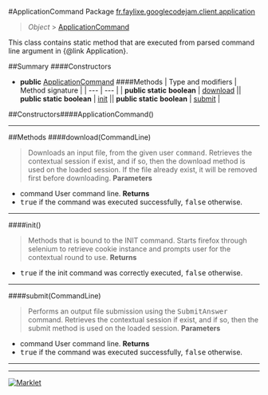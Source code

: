 #ApplicationCommand
Package [fr.faylixe.googlecodejam.client.application](README.md)<br>

> *Object* > [ApplicationCommand](ApplicationCommand.md)

<p>This class contains static method that are
 executed from parsed command line argument in
 {@link Application}.</p>

##Summary
####Constructors
* **public** [ApplicationCommand](#applicationcommand)
####Methods
| Type and modifiers | Method signature |
| --- | --- |
| **public static** **boolean** | [download](#downloadcommandline) || **public static** **boolean** | [init](#init) || **public static** **boolean** | [submit](#submitcommandline) |

##Constructors####ApplicationCommand()
> 

---


##Methods
####download(CommandLine)
> Downloads an input file, from the given user <tt>command</tt>.
 Retrieves the contextual session if exist, and if so, then
 the download method is used on the loaded session. If the
 file already exist, it will be removed first before downloading.
**Parameters**
* command User command line.
**Returns**
* <tt>true</tt> if the command was executed successfully, <tt>false</tt> otherwise.

---

####init()
> Methods that is bound to the INIT command. Starts
 firefox through selenium to retrieve cookie instance
 and prompts user for the contextual round to use.
**Returns**
* <tt>true</tt> if the init command was correctly executed, <tt>false</tt> otherwise.

---

####submit(CommandLine)
> Performs an output file submission using the <tt>SubmitAnswer</tt>
 command. Retrieves the contextual session if exist, and if so, then
 the submit method is used on the loaded session.
**Parameters**
* command User command line.
**Returns**
* <tt>true</tt> if the command was executed successfully, <tt>false</tt> otherwise.

---

---

[![Marklet](https://img.shields.io/badge/Generated%20by-Marklet-green.svg)](https://github.com/Faylixe/marklet)